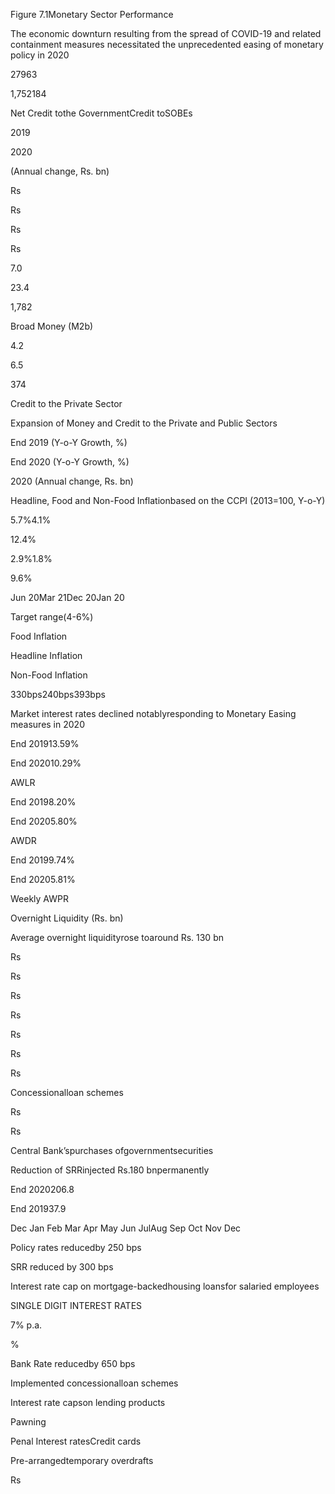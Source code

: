 Figure 7.1Monetary Sector Performance

The economic downturn resulting from the spread of COVID-19 and related containment measures necessitated the unprecedented easing of monetary policy in 2020

27963

1,752184

Net Credit tothe GovernmentCredit toSOBEs

2019

2020

(Annual change, Rs. bn)

Rs

Rs

Rs

Rs

7.0

23.4

1,782

Broad Money (M2b)

4.2

6.5

374

Credit to the Private Sector

Expansion of Money and Credit to the Private and Public Sectors

End 2019 (Y-o-Y Growth, %)

End 2020 (Y-o-Y Growth, %)

2020 (Annual change, Rs. bn)

Headline, Food and Non-Food Inflationbased on the CCPI (2013=100, Y-o-Y)

5.7%4.1%

12.4%

2.9%1.8%

9.6%

Jun 20Mar 21Dec 20Jan 20

Target range(4-6%)

Food Inflation

Headline Inflation

Non-Food Inflation

330bps240bps393bps

Market interest rates declined notablyresponding to Monetary Easing measures in 2020

End 201913.59%

End 202010.29%

AWLR

End 20198.20%

End 20205.80%

AWDR

End 20199.74%

End 20205.81%

Weekly AWPR

Overnight Liquidity (Rs. bn)

Average overnight liquidityrose toaround Rs. 130 bn

Rs

Rs

Rs

Rs

Rs

Rs

Rs

Concessionalloan schemes

Rs

Rs

Central Bank’spurchases ofgovernmentsecurities

Reduction of SRRinjected Rs.180 bnpermanently

End 2020206.8

End 201937.9

Dec Jan Feb Mar Apr May Jun JulAug Sep Oct Nov Dec

Policy rates reducedby 250 bps

SRR reduced by 300 bps

Interest rate cap on mortgage-backedhousing loansfor salaried employees

SINGLE DIGIT INTEREST RATES

7% p.a.

%

Bank Rate reducedby 650 bps

Implemented concessionalloan schemes

Interest rate capson lending products

Pawning

Penal Interest ratesCredit cards

Pre-arrangedtemporary overdrafts

Rs